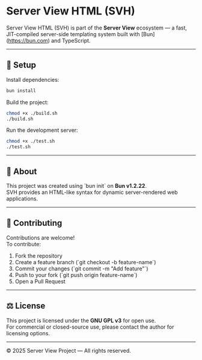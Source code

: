 # Server View HTML (SVH)

Server View HTML (SVH) is part of the **Server View** ecosystem — a fast, JIT-compiled server-side templating system built with \[Bun\](https://bun.com) and TypeScript.

---

## 🧩 Setup

Install dependencies:

```bash
bun install
```

Build the project:

```bash
chmod +x ./build.sh
./build.sh
```

Run the development server:

```bash
chmod +x ./test.sh
./test.sh
```

---

## 🧠 About

This project was created using \`bun init\` on **Bun v1.2.22**.  
SVH provides an HTML-like syntax for dynamic server-rendered web applications.

---

## 🤝 Contributing

Contributions are welcome!  
To contribute:
1. Fork the repository  
2. Create a feature branch (\`git checkout -b feature-name\`)  
3. Commit your changes (\`git commit -m "Add feature"\`)  
4. Push to your fork (\`git push origin feature-name\`)  
5. Open a Pull Request  

---

## ⚖️ License

This project is licensed under the **GNU GPL v3** for open use.  
For commercial or closed-source use, please contact the author for licensing options.

---

© 2025 Server View Project — All rights reserved.
